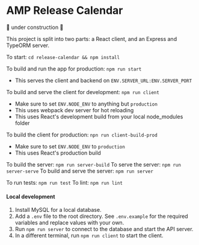 AMP Release Calendar
===================

:construction: under construction :construction: 

This project is split into two parts: a React client, and an Express and TypeORM server.

To start: `cd release-calendar && npm install`

To build and run the app for production: `npm run start`
* This serves the client and backend on `ENV.SERVER_URL:ENV.SERVER_PORT`

To build and serve the client for development: `npm run client`
* Make sure to set `ENV.NODE_ENV` to anything but `production`
* This uses webpack dev server for hot reloading
* This uses React's development build from your local node_modules folder

To build the client for production: `npn run client-build-prod`
* Make sure to set `ENV.NODE_ENV` to `production`
* This uses React's production build

To build the server: `npm run server-build`
To serve the server: `npm run server-serve`
To build and serve the server: `npm run server`

To run tests: `npm run test`
To lint: `npm run lint`

#### Local development
1. Install MySQL for a local database.
2. Add a `.env` file to the root directory. See `.env.example` for the required variables and replace values with your own.
3. Run `npm run server` to connect to the database and start the API server.
4. In a different terminal, run `npm run client` to start the client.
